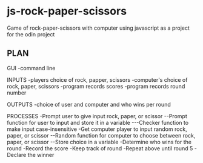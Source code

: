 # js-rock-paper-scissors
Game of rock-paper-scissors with computer using javascript as a project for the odin project


PLAN
-------------
GUI
-command line

INPUTS
-players choice of rock, papper, scissors
-computer's choice of rock, paper, scissors
-program records scores
-program records round number

OUTPUTS
-choice of user and computer and who wins per round

PROCESSES
-Prompt user to give input rock, paper, or scissor
--Prompt function for user to input and store it in a variable
 ---Checker function to make input case-insensitive
-Get computer player to input random  rock, paper, or scissor
--Random function for computer to choose between rock, paper, or scissor
--Store choice in a variable
-Determine who wins for the round
-Record the score
-Keep track of round
-Repeat above until round 5
-Declare the winner

